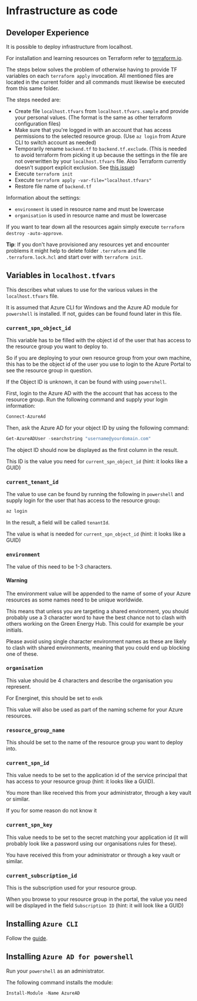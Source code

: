 # Infrastructure as code

## Developer Experience

It is possible to deploy infrastructure from localhost.

For installation and learning resources on Terraform refer to [terraform.io](https://www.terraform.io).

The steps below solves the problem of otherwise having to provide TF variables on each `terraform apply` invocation. All mentioned files are
located in the current folder and all commands must likewise be executed from this same folder.

The steps needed are:

- Create file `localhost.tfvars` from `localhost.tfvars.sample` and provide your personal values.
  (The format is the same as other terraform configuration files)
- Make sure that you're logged in with an account that has access permissions to the selected resource group.
  (Use `az login` from Azure CLI to switch account as needed)
- Temporarily rename `backend.tf` to `backend.tf.exclude`.
  (This is needed to avoid terraform from picking it up because the settings in the file are not overwritten by your
  `localhost.tfvars` file. Also Terraform currently doesn't support explicit exclusion. See [this issue](https://github.com/hashicorp/terraform/issues/2253))
- Execute `terraform init`
- Execute `terraform apply -var-file="localhost.tfvars"`
- Restore file name of `backend.tf`

Information about the settings:

- `environment` is used in resource name and must be lowercase
- `organisation` is used in resource name and must be lowercase

If you want to tear down all the resources again simply execute `terraform destroy -auto-approve`.

**Tip**: If you don't have provisioned any resources yet and encounter problems it might help to delete folder `.terraform` and file `.terraform.lock.hcl` and start over with `terraform init`.

## Variables in `localhost.tfvars`

This describes what values to use for the various values in the `localhost.tfvars` file.

It is assumed that Azure CLI for Windows and the Azure AD module for `powershell` is installed. If not, guides can be found found later in this file.

### `current_spn_object_id`

This variable has to be filled with the object id of the user that has access to the resource group you want to deploy to.

So if you are deploying to your own resource group from your own machine, this has to be the object id of the user you use to login to the Azure Portal to see the resource group in question.

If the Object ID is unknown, it can be found with using `powershell`.

First, login to the Azure AD with the the account that has access to the resource group. Run the following command and supply your login information:

```PowerShell
Connect-AzureAd
```

Then, ask the Azure AD for your object ID by using the following command:

```PowerShell
Get-AzureADUser -searchstring "username@yourdomain.com"
```

The object ID should now be displayed as the first column in the result.

This ID is the value you need for `current_spn_object_id` (hint: it looks like a GUID)

### `current_tenant_id`

The value to use can be found by running the following in `powershell` and supply login for the user that has access to the resource group:

```PowerShell
az login
```

In the result, a field will be called `tenantId`.

The value is what is needed for `current_spn_object_id` (hint: it looks like a GUID)

### `environment`

The value of this need to be 1-3 characters.

#### Warning

The environment value will be appended to the name of some of your Azure resources as some names need to be unique worldwide.

This means that unless you are targeting a shared environment, you should probably use a 3 character word to have the best chance not to clash with others working on the Green Energy Hub. This could for example be your initials.

Please avoid using single character environment names as these are likely to clash with shared environments, meaning that you could end up blocking one of these.

### `organisation`

This value should be 4 characters and describe the organisation you represent.

For Energinet, this should be set to `endk`

This value will also be used as part of the naming scheme for your Azure resources.

### `resource_group_name`

This should be set to the name of the resource group you want to deploy into.

### `current_spn_id`

This value needs to be set to the application id of the service principal that has access to your resource group (hint: it looks like a GUID).

You more than like received this from your administrator, through a key vault or similar.

If you for some reason do not know it

### `current_spn_key`

This value needs to be set to the secret matching your application id (it will probably look like a password using our organisations rules for these).

You have received this from your administrator or through a key vault or similar.

### `current_subscription_id`

This is the subscription used for your resource group.

When you browse to your resource group in the portal, the value you need will be displayed in the field `Subscription ID` (hint: it will look like a GUID)

## Installing `Azure CLI`

Follow the [guide](https://docs.microsoft.com/en-us/cli/azure/install-azure-cli).

## Installing `Azure AD for powershell`

Run your `powershell` as an administrator.

The following command installs the module:

```PowerShell
Install-Module -Name AzureAD
```
